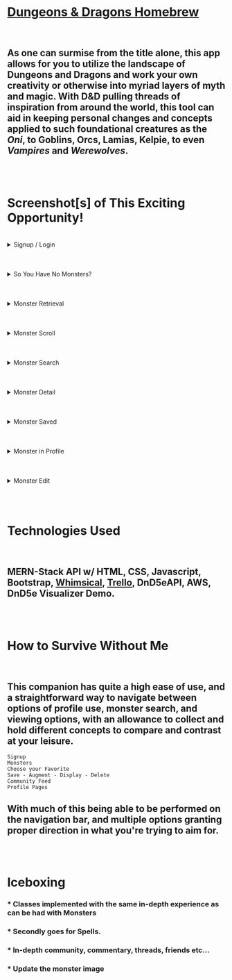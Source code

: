 # **[Dungeons & Dragons Homebrew][A First Place]**
<br />

## As one can surmise from the title alone, this app allows for you to utilize the landscape of Dungeons and Dragons and work your own creativity or otherwise into myriad layers of myth and magic. With D&D pulling threads of inspiration from around the world, this tool can aid in keeping personal changes and concepts applied to such foundational creatures as the **_Oni_**, to **Goblins**, **Orcs**, **Lamias**, **Kelpie**, to even _**Vampires**_ and _**Werewolves**_.
<br /><br />

# Screenshot[s] of This Exciting Opportunity! 
<br />

<details>
    <summary>Signup / Login</summary>

## At the opening of the app, you'll be prompted to login or signup. From here, you may toggle to your necessary solution and either fill in your credentials or at first sign up with some.
![App Start](https://i.imgur.com/DgQkYV6.png)
</details>
<br /><br /><br />

<details>
    <summary>So You Have No Monsters?</summary>

## From here, we land at your main page, the profile. As you can see, not a lot happening what with you just signing up. Here's the part where you may feel free to [jump][jump] into the app as the rest of the readme is built into a slide show for your viewing pleasure. If not, please continue. Never fear! Simply reach above and click on Monsters to start your journey.
![Profile New](https://i.imgur.com/Z1FajP7.jpg)
</details>
<br /><br /><br />

<details>
    <summary>Monster Retrieval</summary>

## And voila! Hot, delicious monsters served right to you!
![Profile Create](https://i.imgur.com/iMh0xk1.png)
</details>
<br /><br /><br />

<details>
    <summary>Monster Scroll</summary>

## Scrolling is the default option at hand, granting every monster available with effort, but...
![Character New](https://i.imgur.com/2laNHYW.png)
</details>
<br /><br /><br />

<details>
    <summary>Monster Search</summary>

## Simply type any part of the name in question and it ought to bring you to your desired result.
![Character Create](https://i.imgur.com/d7aKecw.png)
</details>
<br /><br /><br />

<details>
    <summary>Monster Detail</summary>

## And here grants a significantly better view on the Monster or otherwise has to offer.
![Profile Show](https://i.imgur.com/YPIjw4s.png)
</details>
<br /><br /><br />

<details>
    <summary>Monster Saved</summary>

## With the click of a button it's that easy. Clicking on your Photo Icon above will bring you back to your home page and allow you to update and customize your monster of choice.
![Profile Show](https://i.imgur.com/JrMCgLg.png)
</details>
<br /><br /><br />

<details>
    <summary>Monster in Profile</summary>

## Back at the profile, you can see a monster you've saved with increased capabilities, and options to update and delete.
![Profile Show](https://i.imgur.com/XJTzHqy.png)
</details>
<br /><br /><br />

<details>
    <summary>Monster Edit</summary>

## Everything you see the monster possessing if available for augmentation. Have fun!
![Profile Show](https://i.imgur.com/qHZvt6n.png)
</details>
<br /><br /><br />

# Technologies Used
<br />

## MERN-Stack API w/ HTML, CSS, Javascript, Bootstrap, [Whimsical][whimsical], [Trello][trello], DnD5eAPI, AWS, DnD5e Visualizer Demo.
<br /><br />

# How to Survive Without Me
<br />

## This companion has quite a high ease of use, and a straightforward way to navigate between options of profile use, monster search, and viewing options, with an allowance to collect and hold different concepts to compare and contrast at your leisure.
    Signup
    Monsters
    Choose your Favorite
    Save - Augment - Display - Delete
    Community Feed
    Profile Pages
## With much of this being able to be performed on the navigation bar, and multiple options granting proper direction in what you're trying to aim for.
<br /><br />

# Iceboxing
### * Classes implemented with the same in-depth experience as can be had with Monsters
### * Secondly goes for Spells. 
### * In-depth community, commentary, threads, friends etc...
### * Update the monster image

[A First Place]: https://mighty-scrubland-61350.herokuapp.com/
[jump]: https://mighty-scrubland-61350.herokuapp.com/
[best not look]: https://www.youtube.com/watch?v=zfy5dFhw3ik
[Another place]: https://daethos.github.io/Arena
[Todd!]: https://www.youtube.com/watch?v=hFcLyDb6niA
[whimsical]: https://whimsical.com/dungeons-and-dragons-SLFK2zGqkEr11ztgzuypSj
[trello]: https://trello.com/b/ApR9UJvr/dungeons-and-dragons